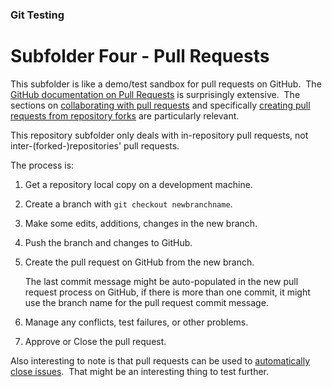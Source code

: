 
### Git Testing

# Subfolder **Four** - Pull Requests

This subfolder is like a demo/test sandbox for pull requests on GitHub.&nbsp; 
The [GitHub documentation on Pull Requests](https://docs.github.com/en/pull-requests) 
is surprisingly extensive.&nbsp; 
The sections on [collaborating with pull requests](https://docs.github.com/en/pull-requests/collaborating-with-pull-requests) 
and specifically [creating pull requests from repository forks](https://docs.github.com/en/pull-requests/collaborating-with-pull-requests/proposing-changes-to-your-work-with-pull-requests/creating-a-pull-request-from-a-fork) 
are particularly relevant.

This repository subfolder only deals with in-repository pull requests, not inter-(forked-)repositories' pull requests.

The process is:
1) Get a repository local copy on a development machine.
2) Create a branch with `git checkout newbranchname`.
3) Make some edits, additions, changes in the new branch.
4) Push the branch and changes to GitHub.
5) Create the pull request on GitHub from the new branch.

    The last commit message might be auto-populated in the new pull request process on GitHub, 
    if there is more than one commit, it might use the branch name for the pull request commit message.

6) Manage any conflicts, test failures, or other problems.
7) Approve or Close the pull request.

Also interesting to note is that pull requests can be used to 
[automatically close issues](https://docs.github.com/en/issues/tracking-your-work-with-issues/linking-a-pull-request-to-an-issue).&nbsp; 
That might be an interesting thing to test further.